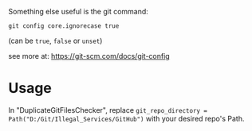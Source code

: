Something else useful is the git command:

`git config core.ignorecase true`

(can be `true`, `false` or `unset`)

see more at:
https://git-scm.com/docs/git-config

# Usage

In "DuplicateGitFilesChecker", replace `git_repo_directory = Path("D:/Git/Illegal_Services/GitHub")` with your desired repo's Path.
